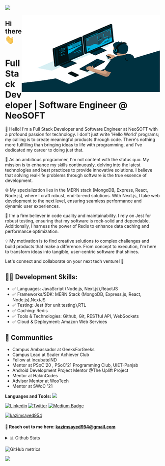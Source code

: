 ![](https://activity-graph.herokuapp.com/graph?username=kazimsayed954&theme=react-dark&hide_border=true&area=true)

<img align='right' src='https://github.com/kazimsayed954/kazimsayed954/blob/master/kazimsayed954/code.gif' width="450" height="250">

<p align="center">

## Hi there <img src="https://raw.githubusercontent.com/ABSphreak/ABSphreak/master/gifs/Hi.gif" width="30 px">

# Full Stack Developer | Software Engineer @ NeoSOFT

👋 Hello! I'm a Full Stack Developer and Software Engineer at NeoSOFT with a profound passion for technology. I don't just write 'Hello World' programs; my calling is to create meaningful products through code. There's nothing more fulfilling than bringing ideas to life with programming, and I've dedicated my career to doing just that.

🚀 As an ambitious programmer, I'm not content with the status quo. My mission is to enhance my skills continuously, delving into the latest technologies and best practices to provide innovative solutions. I believe that solving real-life problems through software is the true essence of development.

🌐 My specialization lies in the MERN stack (MongoDB, Express, React, Node.js), where I craft robust, end-to-end solutions. With Next.js, I take web development to the next level, ensuring seamless performance and dynamic user experiences.

🧪 I'm a firm believer in code quality and maintainability. I rely on Jest for robust testing, ensuring that my software is rock-solid and dependable. Additionally, I harness the power of Redis to enhance data caching and performance optimization.

💡 My motivation is to find creative solutions to complex challenges and build products that make a difference. From concept to execution, I'm here to transform ideas into tangible, user-centric software that shines.

Let's connect and collaborate on your next tech venture! 🚀


## 👨‍💻 Development Skills:
- ✅ Languages: JavaScript (Node.js, Next.js),ReactJS
- ✅ Frameworks/SDK: MERN Stack (MongoDB, Express.js, React, Node.js),NextJS
- ✅ Testing: Jest (for unit testing),RTL
- ✅ Caching: Redis
- ✅ Tools & Technologies: Github, Git, RESTful API, WebSockets
- ✅ Cloud & Deployment: Amazon Web Services <br>


## 👯 Communities
* Campus Ambassador at GeeksForGeeks
* Campus Lead at Scaler Achiever Club
* Fellow at IncubateIND
* Mentor at PSoC'20 , PSoC'21 Programming Club, UIET-Panjab
* Android Development Project Mentor @The Uplift Project
* Mentor at HakinCodes
* Advisor Mentor at WooTech
* Mentor at SWoC '21

**Languages and Tools:**
  <a href="https://skillicons.dev">
    <img src="https://skillicons.dev/icons?i=js,react,express,mongodb,nodejs,nextjs,react,redis,graphql,git,docker" />
  </a>

[![Linkedin](https://img.shields.io/badge/-kazimsayed-blue?style=flat-square&logo=Linkedin&logoColor=white&link=https://www.linkedin.com/in/kazimsayed/)](https://www.linkedin.com/in/kazimsayed/)
[![Twitter](https://img.shields.io/badge/-@kazimsayed954-1ca0f1?style=flat-square&labelColor=1ca0f1&logo=twitter&logoColor=white&link=https://twitter.com/kazimsayed954)](https://twitter.com/kazimsayed954)
[![Medium Badge](https://img.shields.io/badge/-kazimsayed-03a57a?style=flat-square&labelColor=000000&logo=Medium&link=https://medium.com/@kazimsayed954/)](https://medium.com/@kazimsayed954)

<p align="left"> <a href="https://github.com/ryo-ma/github-profile-trophy"><img src="https://github-profile-trophy.vercel.app/?username=kazimsayed954&theme=onedark" alt="kazimsayed954" /></a> </p>

#### 📧 Reach out to me here: kazimsayed954@gmail.com

 <details>
<summary>📊 Github Stats</summary> <br>
 
![GitHub streak stats](https://github-readme-streak-stats.herokuapp.com/?user=kazimsayed954)

![kazim github stats](https://github-readme-stats.vercel.app/api/top-langs/?username=kazimsayed954&theme=dark&hide=TCL)

![kazim github stats](https://github-readme-stats.vercel.app/api?username=kazimsayed954&hide=["issues"]&show_icons=true)
</details>

![GitHub metrics](https://metrics.lecoq.io/kazimsayed954)


![](https://komarev.com/ghpvc/?username=kazimsayed954&label=PROFILE+VIEWS&color=green)
 
 
 
  

